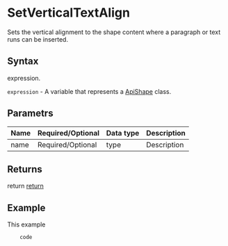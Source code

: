 # SetVerticalTextAlign

Sets the vertical alignment to the shape content where a paragraph or text runs can be inserted.

## Syntax

expression.

`expression` - A variable that represents a [ApiShape](../ApiShape.md) class.

## Parametrs

| **Name** | **Required/Optional** | **Data type** | **Description** |
| ------------- | ------------- | ------------- | ------------- |
| name | Required/Optional | type | Description |

## Returns

return
[return](todo_link)

## Example

This example

```javascript
	code
```